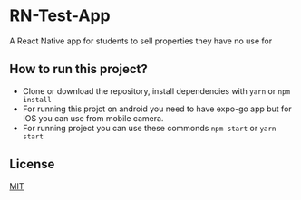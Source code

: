 # RN-Test-App
A React Native app for students to sell properties they have no use for 


## How to run this project?

- Clone or download the repository, install dependencies with `yarn` or `npm install`
- For running this projct on android you need to have expo-go app but for IOS you can use from mobile camera.
- For running project you can use these commonds `npm start` or `yarn start`



## License
[MIT](LICENSE)



